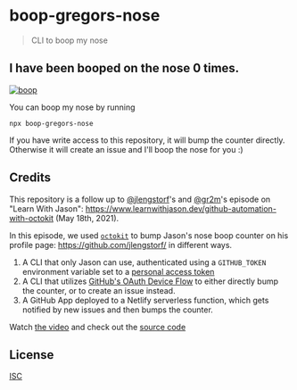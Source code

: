 # boop-gregors-nose

> CLI to boop my nose

## I have been booped on the nose <!-- boop-counter -->0<!-- /boop-counter --> times.

[![boop](https://media.giphy.com/media/SYLvjCEtBClsS2QePl/giphy.gif)](https://giphy.com/gifs/boop-snoot-the-SYLvjCEtBClsS2QePl/media)

You can boop my nose by running

```
npx boop-gregors-nose
```

If you have write access to this repository, it will bump the counter directly. Otherwise it will create an issue and I'll boop the nose for you :)

## Credits

This repository is a follow up to [@jlengstorf](https://github.com/jlengstorf)'s and [@gr2m](https://github.com/gr2m)'s episode on "Learn With Jason": https://www.learnwithjason.dev/github-automation-with-octokit (May 18th, 2021).

In this episode, we used [`octokit`](https://github.com/octokit/octokit.js/) to bump Jason's nose boop counter on his profile page: https://github.com/jlengstorf/ in different ways.

1. A CLI that only Jason can use, authenticated using a `GITHUB_TOKEN` environment variable set to a [personal access token](https://docs.github.com/en/github/authenticating-to-github/keeping-your-account-and-data-secure/creating-a-personal-access-token)
2. A CLI that utilizes [GitHub's OAuth Device Flow](https://docs.github.com/en/developers/apps/building-oauth-apps/authorizing-oauth-apps) to either directly bump the counter, or to create an issue instead.
3. A GitHub App deployed to a Netlify serverless function, which gets notified by new issues and then bumps the counter.

Watch [the video](https://www.learnwithjason.dev/github-automation-with-octokit) and check out the [source code](https://github.com/learnwithjason/boop-jasons-nose)

## License

[ISC](LICENSE)
